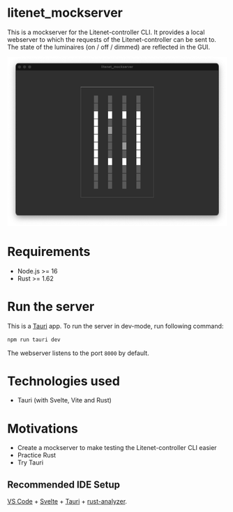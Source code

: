 # litenet_mockserver

This is a mockserver for the Litenet-controller CLI. It provides a local webserver to which the requests of
the Litenet-controller can be sent to. The state of the luminaires (on / off / dimmed) are reflected in the
GUI.

![Example GUI](docs/images/gui_example.png)

# Requirements

-   Node.js >= 16
-   Rust >= 1.62

# Run the server

This is a [Tauri](https://tauri.app/) app. To run the server in dev-mode, run following command:

```sh
npm run tauri dev
```

The webserver listens to the port `8000` by default.

# Technologies used

-   Tauri (with Svelte, Vite and Rust)

# Motivations

-   Create a mockserver to make testing the Litenet-controller CLI easier
-   Practice Rust
-   Try Tauri

## Recommended IDE Setup

[VS Code](https://code.visualstudio.com/) + [Svelte](https://marketplace.visualstudio.com/items?itemName=svelte.svelte-vscode) + [Tauri](https://marketplace.visualstudio.com/items?itemName=tauri-apps.tauri-vscode) + [rust-analyzer](https://marketplace.visualstudio.com/items?itemName=rust-lang.rust-analyzer).
